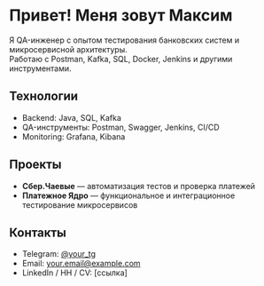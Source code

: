 # Привет! Меня зовут Максим

Я QA-инженер с опытом тестирования банковских систем и микросервисной архитектуры.  
Работаю с Postman, Kafka, SQL, Docker, Jenkins и другими инструментами.

## Технологии
- Backend: Java, SQL, Kafka
- QA-инструменты: Postman, Swagger, Jenkins, CI/CD
- Monitoring: Grafana, Kibana

## Проекты
- **Сбер.Чаевые** — автоматизация тестов и проверка платежей
- **Платежное Ядро** — функциональное и интеграционное тестирование микросервисов

## Контакты
- Telegram: [@your_tg](https://t.me/your_tg)
- Email: your.email@example.com
- LinkedIn / HH / CV: [ссылка]
